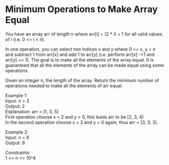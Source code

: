 # Minimum Operations to Make Array Equal

You have an array arr of length n where arr[i] = (2 * i) + 1 for all valid values of i (i.e. 0 <= i < n).  

In one operation, you can select two indices x and y where 0 <= x, y < n and subtract 1 from arr[x] and add 1 to arr[y] (i.e. perform arr[x] -=1 and arr[y] += 1). The goal is to make all the elements of the array equal. It is guaranteed that all the elements of the array can be made equal using some operations.  

Given an integer n, the length of the array. Return the minimum number of operations needed to make all the elements of arr equal.   

Example 1:  
Input: n = 3  
Output: 2  
Explanation: arr = [1, 3, 5]  
First operation choose x = 2 and y = 0, this leads arr to be [2, 3, 4]  
In the second operation choose x = 2 and y = 0 again, thus arr = [3, 3, 3].  

Example 2:  
Input: n = 6  
Output: 9  
 
Constraints:  
1 <= n <= 10^4  